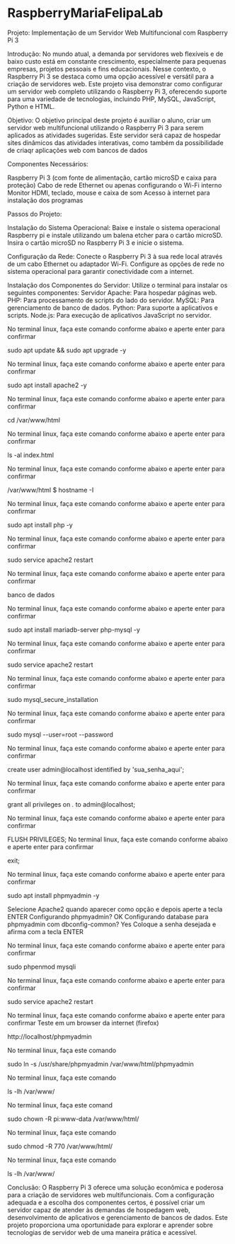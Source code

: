 # RaspberryMariaFelipaLab

Projeto: Implementação de um Servidor Web Multifuncional com Raspberry Pi 3

Introdução:
No mundo atual, a demanda por servidores web flexíveis e de baixo custo está em constante crescimento, especialmente para pequenas empresas, projetos pessoais e fins educacionais. Nesse contexto, o Raspberry Pi 3 se destaca como uma opção acessível e versátil para a criação de servidores web. Este projeto visa demonstrar como configurar um servidor web completo utilizando o Raspberry Pi 3, oferecendo suporte para uma variedade de tecnologias, incluindo PHP, MySQL, JavaScript, Python e HTML.

Objetivo:
O objetivo principal deste projeto é auxiliar o aluno, criar um servidor web multifuncional utilizando o Raspberry Pi 3 para serem aplicados as atividades sugeridas. Este servidor será capaz de hospedar sites dinâmicos das atividades interativas, como também da possibilidade de criaqr aplicações web com bancos de dados

Componentes Necessários:

Raspberry Pi 3 (com fonte de alimentação, cartão microSD e caixa para proteção)
Cabo de rede Ethernet ou apenas configurando o Wi-Fi interno
Monitor HDMI, teclado, mouse e caixa de som
Acesso à internet para instalação dos programas

Passos do Projeto:

Instalação do Sistema Operacional:
Baixe e instale o sistema operacional Raspberry pi e instale utilizando um balena etcher para o cartão microSD.
Insira o cartão microSD no Raspberry Pi 3 e inicie o sistema.

Configuração da Rede:
Conecte o Raspberry Pi 3 à sua rede local através de um cabo Ethernet ou adaptador Wi-Fi.
Configure as opções de rede no sistema operacional para garantir conectividade com a internet.

Instalação dos Componentes do Servidor:
Utilize o terminal para instalar os seguintes componentes:
Servidor Apache: Para hospedar páginas web.
PHP: Para processamento de scripts do lado do servidor.
MySQL: Para gerenciamento de banco de dados.
Python: Para suporte a aplicativos e scripts.
Node.js: Para execução de aplicativos JavaScript no servidor.

No terminal linux, faça este comando conforme abaixo e aperte enter para confirmar

sudo apt update && sudo apt upgrade -y

No terminal linux, faça este comando conforme abaixo e aperte enter para confirmar

sudo apt install apache2 -y

No terminal linux, faça este comando conforme abaixo e aperte enter para confirmar

cd /var/www/html

No terminal linux, faça este comando conforme abaixo e aperte enter para confirmar

ls -al index.html

No terminal linux, faça este comando conforme abaixo e aperte enter para confirmar

/var/www/html $ hostname -I	

No terminal linux, faça este comando conforme abaixo e aperte enter para confirmar

sudo apt install php -y

No terminal linux, faça este comando conforme abaixo e aperte enter para confirmar

sudo service apache2 restart

No terminal linux, faça este comando conforme abaixo e aperte enter para confirmar

 banco de dados

No terminal linux, faça este comando conforme abaixo e aperte enter para confirmar

sudo apt install mariadb-server php-mysql -y

No terminal linux, faça este comando conforme abaixo e aperte enter para confirmar

sudo service apache2 restart

No terminal linux, faça este comando conforme abaixo e aperte enter para confirmar

sudo mysql_secure_installation

No terminal linux, faça este comando conforme abaixo e aperte enter para confirmar

sudo mysql --user=root --password

No terminal linux, faça este comando conforme abaixo e aperte enter para confirmar

create user admin@localhost identified by 'sua_senha_aqui';

No terminal linux, faça este comando conforme abaixo e aperte enter para confirmar

grant all privileges on *.* to admin@localhost;

No terminal linux, faça este comando conforme abaixo e aperte enter para confirmar

FLUSH PRIVILEGES;
No terminal linux, faça este comando conforme abaixo e aperte enter para confirmar

exit;

No terminal linux, faça este comando conforme abaixo e aperte enter para confirmar

sudo apt install phpmyadmin -y

Selecione Apache2 quando aparecer como opção e depois aperte a tecla ENTER
Configurando phpmyadmin? OK
Configurando database para phpmyadmin com dbconfig-common? Yes
Coloque a senha desejada e afirma com a tecla ENTER


No terminal linux, faça este comando conforme abaixo e aperte enter para confirmar

sudo phpenmod mysqli

No terminal linux, faça este comando conforme abaixo e aperte enter para confirmar

sudo service apache2 restart

No terminal linux, faça este comando conforme abaixo e aperte enter para confirmar
 Teste em um browser da internet (firefox)

http://localhost/phpmyadmin

 No terminal linux, faça este comando
 
 sudo ln -s /usr/share/phpmyadmin /var/www/html/phpmyadmin

 No terminal linux, faça este comando

ls -lh /var/www/

 No terminal linux, faça este comand
 
sudo chown -R pi:www-data /var/www/html/

 No terminal linux, faça este comando

sudo chmod -R 770 /var/www/html/

 No terminal linux, faça este comando

ls -lh /var/www/



Conclusão:
O Raspberry Pi 3 oferece uma solução econômica e poderosa para a criação de servidores web multifuncionais. Com a configuração adequada e a escolha dos componentes certos, é possível criar um servidor capaz de atender às demandas de hospedagem web, desenvolvimento de aplicativos e gerenciamento de bancos de dados. Este projeto proporciona uma oportunidade para explorar e aprender sobre tecnologias de servidor web de uma maneira prática e acessível.

